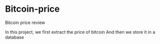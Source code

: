 # Bitcoin-price
Bitcoin price review

In this project, we first extract the price of bitcoin
And then we store it in a database
